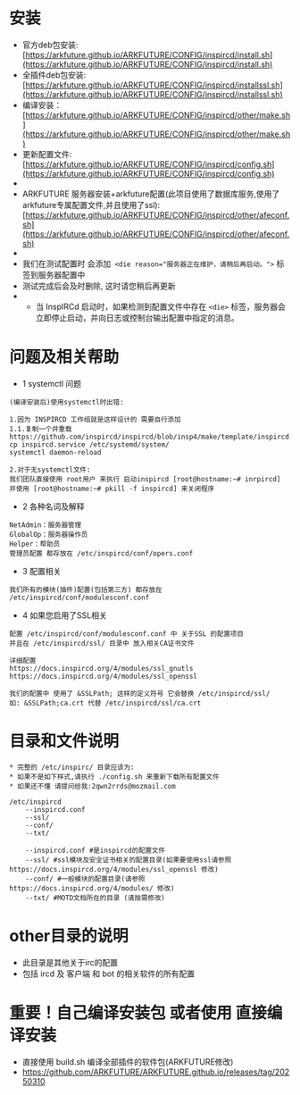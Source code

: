 # 安装
* 官方deb包安装: [https://arkfuture.github.io/ARKFUTURE/CONFIG/inspircd/install.sh](https://arkfuture.github.io/ARKFUTURE/CONFIG/inspircd/install.sh)
* 全插件deb包安装: [https://arkfuture.github.io/ARKFUTURE/CONFIG/inspircd/installssl.sh](https://arkfuture.github.io/ARKFUTURE/CONFIG/inspircd/installssl.sh)
* 编译安装：[https://arkfuture.github.io/ARKFUTURE/CONFIG/inspircd/other/make.sh](https://arkfuture.github.io/ARKFUTURE/CONFIG/inspircd/other/make.sh)
* 更新配置文件: [https://arkfuture.github.io/ARKFUTURE/CONFIG/inspircd/config.sh](https://arkfuture.github.io/ARKFUTURE/CONFIG/inspircd/config.sh)
*
* ARKFUTURE 服务器安装+arkfuture配置(此项目使用了数据库服务,使用了arkfuture专属配置文件,并且使用了ssl): [https://arkfuture.github.io/ARKFUTURE/CONFIG/inspircd/other/afeconf.sh](https://arkfuture.github.io/ARKFUTURE/CONFIG/inspircd/other/afeconf.sh)
* 
* 我们在测试配置时 会添加` <die reason="服务器正在维护，请稍后再启动。">` 标签到服务器配置中 
* 测试完成后会及时删除, 这时请您稍后再更新
* * 当 InspIRCd 启动时，如果检测到配置文件中存在 `<die>` 标签，服务器会立即停止启动，并向日志或控制台输出配置中指定的消息。

# 问题及相关帮助
* 1 systemctl 问题
```
(编译安装后)使用systemctl时出错: 

1.因为 INSPIRCD 工作组就是这样设计的 需要自行添加
1.1.复制一个并重载 
https://github.com/inspircd/inspircd/blob/insp4/make/template/inspircd.service
cp inspircd.service /etc/systemd/system/
systemctl daemon-reload

2.对于无systemctl文件:
我们团队直接使用 root用户 来执行 启动inspircd [root@hostname:~# inrpircd]
并使用 [root@hostname:~# pkill -f inspircd] 来关闭程序
``` 
* 2 各种名词及解释
```
NetAdmin：服务器管理
GlobalOp：服务器操作员
Helper：帮助员
管理员配置 都存放在 /etc/inspircd/conf/opers.conf
```
* 3 配置相关
```
我们所有的模块(插件)配置(包括第三方) 都存放在 /etc/inspircd/conf/modulesconf.conf
``` 
* 4 如果您启用了SSL相关
```
配置 /etc/inspircd/conf/modulesconf.conf 中 关于SSL 的配置项目
并且在 /etc/inspircd/ssl/ 目录中 放入相关CA证书文件

详细配置
https://docs.inspircd.org/4/modules/ssl_gnutls
https://docs.inspircd.org/4/modules/ssl_openssl

我们的配置中 使用了 &SSLPath; 这样的定义符号 它会替换 /etc/inspircd/ssl/
如: &SSLPath;ca.crt 代替 /etc/inspircd/ssl/ca.crt
``` 


# 目录和文件说明
```
* 完整的 /etc/inspirc/ 目录应该为: 
* 如果不是如下样式,请执行 ./config.sh 来重新下载所有配置文件
* 如果还不懂 请提问给我:2qwn2rrds@mozmail.com

/etc/inspircd
    --inspircd.conf
    --ssl/
    --conf/
    --txt/
``` 

```
    --inspircd.conf #是inspircd的配置文件
    --ssl/ #ssl模块及安全证书相关的配置目录(如果要使用ssl请参照https://docs.inspircd.org/4/modules/ssl_openssl 修改)
    --conf/ #一般模块的配置目录(请参照 https://docs.inspircd.org/4/modules/ 修改)
    --txt/ #MOTD文档所在的目录 (请按需修改)
``` 

# other目录的说明
* 此目录是其他关于irc的配置
* 包括 ircd 及 客户端 和 bot 的相关软件的所有配置

# 重要！自己编译安装包 或者使用 直接编译安装
* 直接使用 build.sh 编译全部插件的软件包(ARKFUTURE修改)
* https://github.com/ARKFUTURE/ARKFUTURE.github.io/releases/tag/20250310
